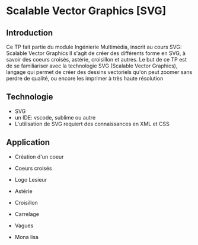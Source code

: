 # Scalable Vector Graphics [SVG]

## Introduction
Ce TP fait partie du module Ingénierie Multimédia, inscrit au cours SVG: Scalable Vector Graphics 
Il s'agit de créer des différents forme en SVG, à savoir des coeurs croisés, astérie, croisillon et autres.
Le but de ce TP est de se familiariser avec la technologie SVG (Scalable Vector Graphics), langage qui permet de créer des dessins vectoriels qu'on peut zoomer sans perdre de qualité, ou encore les imprimer à très haute résolution

## Technologie
* SVG
* un IDE: vscode, sublime ou autre
* L'utilisation de SVG requiert des connaissances en XML et CSS

## Application

* Création d'un coeur

* Coeurs croisés
*  Logo Lesieur
* Astérie
* Croisillon
* Carrelage
* Vagues
* Mona lisa



